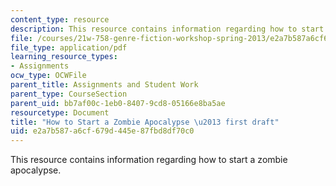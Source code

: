```yaml
---
content_type: resource
description: This resource contains information regarding how to start a zombie apocalypse.
file: /courses/21w-758-genre-fiction-workshop-spring-2013/e2a7b587a6cf679d445e87fbd8df70c0_MIT21W_758S13_HTSA-Fr_drft.pdf
file_type: application/pdf
learning_resource_types:
- Assignments
ocw_type: OCWFile
parent_title: Assignments and Student Work
parent_type: CourseSection
parent_uid: bb7af00c-1eb0-8407-9cd8-05166e8ba5ae
resourcetype: Document
title: "How to Start a Zombie Apocalypse \u2013 first draft"
uid: e2a7b587-a6cf-679d-445e-87fbd8df70c0
---
```

This resource contains information regarding how to start a zombie apocalypse.

